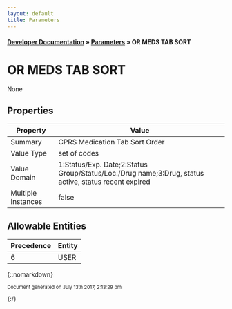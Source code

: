```yaml
---
layout: default
title: Parameters
---
```


#### [Developer Documentation](../index) &#187; [Parameters](TableOfContents) &#187; OR MEDS TAB SORT<br/>
# OR MEDS TAB SORT

None

## Properties

Property | Value
--- | ---
Summary | CPRS Medication Tab Sort Order
Value Type | set of codes
Value Domain | 1:Status/Exp. Date;2:Status Group/Status/Loc./Drug name;3:Drug, status active, status recent expired
Multiple Instances | false

## Allowable Entities

Precedence | Entity
--- | ---
6 | USER

{::nomarkdown} <br/><p style="font-size: 11px">Document generated on July 13th 2017, 2:13:29 pm</p>{:/}